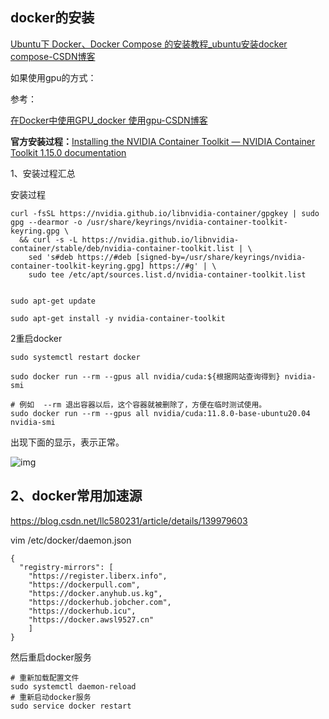 





## docker的安装

[Ubuntu下 Docker、Docker Compose 的安装教程_ubuntu安装docker compose-CSDN博客](https://blog.csdn.net/justlpf/article/details/132982953)



如果使用gpu的方式：





 参考：

[在Docker中使用GPU_docker 使用gpu-CSDN博客](https://blog.csdn.net/ytusdc/article/details/139301315)





**官方安装过程：**[Installing the NVIDIA Container Toolkit — NVIDIA Container Toolkit 1.15.0 documentation](https://docs.nvidia.com/datacenter/cloud-native/container-toolkit/latest/install-guide.html)

1、安装过程汇总

安装过程

```
curl -fsSL https://nvidia.github.io/libnvidia-container/gpgkey | sudo gpg --dearmor -o /usr/share/keyrings/nvidia-container-toolkit-keyring.gpg \
  && curl -s -L https://nvidia.github.io/libnvidia-container/stable/deb/nvidia-container-toolkit.list | \
    sed 's#deb https://#deb [signed-by=/usr/share/keyrings/nvidia-container-toolkit-keyring.gpg] https://#g' | \
    sudo tee /etc/apt/sources.list.d/nvidia-container-toolkit.list
 
 
sudo apt-get update
 
sudo apt-get install -y nvidia-container-toolkit
```



2重启docker

```
sudo systemctl restart docker
```

```
sudo docker run --rm --gpus all nvidia/cuda:${根据网站查询得到} nvidia-smi
 
# 例如  --rm 退出容器以后，这个容器就被删除了，方便在临时测试使用。
sudo docker run --rm --gpus all nvidia/cuda:11.8.0-base-ubuntu20.04 nvidia-smi
```



出现下面的显示，表示正常。

![img](https://i-blog.csdnimg.cn/blog_migrate/b0e3ee52ac0143e563abad7eb9bd9b5b.png)





## 2、docker常用加速源

https://blog.csdn.net/llc580231/article/details/139979603



vim  /etc/docker/daemon.json

```
{
  "registry-mirrors": [
    "https://register.liberx.info",
    "https://dockerpull.com",
    "https://docker.anyhub.us.kg",
    "https://dockerhub.jobcher.com",
    "https://dockerhub.icu",
    "https://docker.awsl9527.cn"
    ]
}
```



然后重启docker服务

```
# 重新加载配置文件
sudo systemctl daemon-reload
# 重新启动docker服务
sudo service docker restart
```

